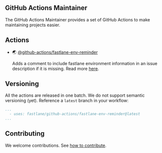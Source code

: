 ## GitHub Actions Maintainer 

The GitHub Actions Maintainer provides a set of GitHub Actions to make maintaining projects easier.

## Actions

- 🌏 [@github-actions/fastlane-env-reminder](fastlane-env-reminder)


   Adds a comment to include fastlane environment information in an issue description if it is missing. Read more [here](fastlane-env-reminder).

## Versioning 

All the actions are released in one batch. We do not support semantic versioning (yet). Reference a `latest` branch in your workflow:

```yaml
...
  - uses: fastlane/github-actions/fastlane-env-reminder@latest
...
```

## Contributing

We welcome contributions. See [how to contribute](CONTRIBUTING.md).

